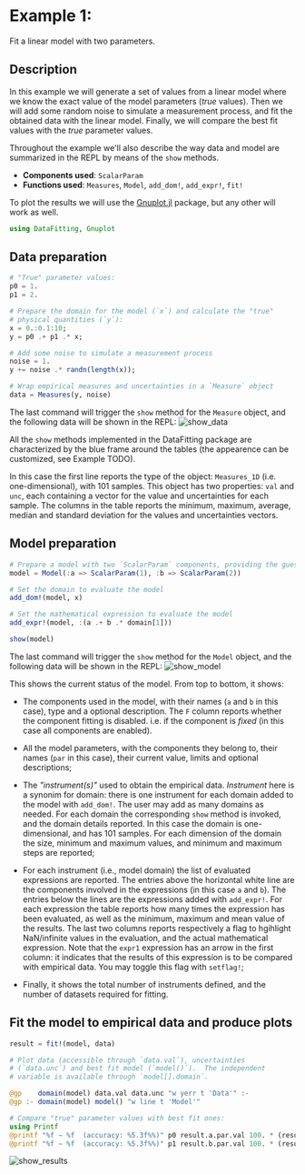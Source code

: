 # Example 1:

Fit a linear model with two parameters.


## Description

In this example we will generate a set of values from a linear model where we know the exact value of the model parameters (*true* values).  Then we will add some random noise to simulate a measurement process, and fit the obtained data with the linear model.  Finally, we will compare the best fit values with the *true* parameter values.

Throughout the example we'll also describe the way data and model are summarized in the REPL by means of the `show` methods.

- **Components used**: `ScalarParam`
- **Functions used**: `Measures`, `Model`, `add_dom!`, `add_expr!`, `fit!`

To plot the results we will use the [Gnuplot.jl](https://github.com/gcalderone/Gnuplot.jl) package, but any other will work as well.
```julia
using DataFitting, Gnuplot
```

## Data preparation
```julia
# "True" parameter values:
p0 = 1.
p1 = 2.

# Prepare the domain for the model (`x`) and calculate the "true"
# physical quantities (`y`):
x = 0.:0.1:10;
y = p0 .+ p1 .* x;

# Add some noise to simulate a measurement process
noise = 1.
y += noise .* randn(length(x));

# Wrap empirical measures and uncertainties in a `Measure` object
data = Measures(y, noise)
```
The last command will trigger the `show` method for the `Measure` object, and the following data will be shown in the REPL:
![show_data](https://github.com/gcalderone/DataFitting.jl/blob/master/examples/01_data.png)

All the `show` methods implemented in the DataFitting package are characterized by the blue frame around the tables (the appearence can be customized, see Example TODO).

In this case the first line reports the type of the object: `Measures_1D` (i.e. one-dimensional), with 101 samples.  This object has two properties: `val` and `unc`, each containing a vector for the value and uncertainties for each sample.  The columns in the table reports the minimum, maximum, average, median and standard deviation for the values and uncertainties vectors.

## Model preparation
```julia
# Prepare a model with two `ScalarParam` components, providing the guess values
model = Model(:a => ScalarParam(1), :b => ScalarParam(2))

# Set the domain to evaluate the model
add_dom!(model, x)

# Set the mathematical expression to evaluate the model
add_expr!(model, :(a .+ b .* domain[1]))

show(model)
```
The last command will trigger the `show` method for the `Model` object, and the following data will be shown in the REPL:
![show_model](https://github.com/gcalderone/DataFitting.jl/blob/master/examples/01_model.png)

This shows the current status of the model.  From top to bottom, it shows:
- The components used in the model, with their names (`a` and `b` in this case), type and a optional description.  The `F` column reports whether the component fitting is disabled. i.e. if the component is *fixed* (in this case all components are enabled).

- All the model parameters, with the components they belong to, their names (`par` in this case), their current value, limits and optional descriptions;

- The *"instrument(s)"* used to obtain the empirical data.  *Instrument* here is a synonim for domain: there is one instrument for each domain added to the model with `add_dom!`.  The user may add as many domains as needed.  For each domain the corresponding `show` method is invoked, and the domain details reported.  In this case the domain is one-dimensional, and has 101 samples.  For each dimension of the domain the size, minimum and maximum values, and minimum and maximum steps are reported;

- For each instrument (i.e., model domain) the list of evaluated expressions are reported. The entries above the horizontal white line are the components involved in the expressions (in this case `a` and `b`).  The entries below the lines are the expressions added with `add_expr!`.  For each expression the table reports how many times the expression has been evaluated, as well as the minimum, maximum and mean value of the results.  The last two columns reports respectively a flag to hgihlight NaN/infinite values in the evaluation, and the actual mathematical expression.  Note that the `expr1` expression has an arrow in the first column: it indicates that the results of this expression is to be compared with empirical data.  You may toggle this flag with `setflag!`;

- Finally, it shows the total number of instruments defined, and the number of datasets required for fitting.


## Fit the model to empirical data and produce plots
```julia
result = fit!(model, data)

# Plot data (accessible through `data.val`), uncertainties
# (`data.unc`) and best fit model (`model()`).  The independent
# variable is available through `model[].domain`.

@gp    domain(model) data.val data.unc "w yerr t 'Data'" :- 
@gp :- domain(model) model() "w line t 'Model'"

# Compare "true" parameter values with best fit ones:
using Printf
@printf "%f ∼ %f  (accuracy: %5.3f%%)" p0 result.a.par.val 100. * (result.a.par.val-p0) / p0
@printf "%f ∼ %f  (accuracy: %5.3f%%)" p1 result.b.par.val 100. * (result.b.par.val-p1) / p1
```
![show_results](https://github.com/gcalderone/DataFitting.jl/blob/master/examples/01_results.png)
